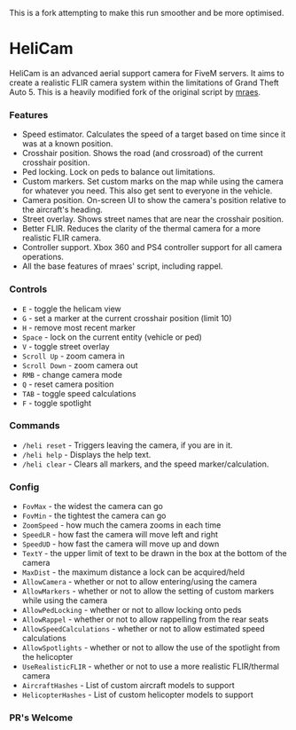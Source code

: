 This is a fork attempting to make this run smoother and be more optimised.



# HeliCam
HeliCam is an advanced aerial support camera for FiveM servers. It aims to create a realistic FLIR camera system within the limitations of Grand Theft Auto 5. This is a heavily modified fork of the original script by [mraes](https://forum.cfx.re/t/release-heli-script/24094).

### Features
- Speed estimator. Calculates the speed of a target based on time since it was at a known position.
- Crosshair position. Shows the road (and crossroad) of the current crosshair position.
- Ped locking. Lock on peds to balance out limitations.
- Custom markers. Set custom marks on the map while using the camera for whatever you need. This also get sent to everyone in the vehicle.
- Camera position. On-screen UI to show the camera's position relative to the aircraft's heading.
- Street overlay. Shows street names that are near the crosshair position.
- Better FLIR. Reduces the clarity of the thermal camera for a more realistic FLIR camera.
- Controller support. Xbox 360 and PS4 controller support for all camera operations.
- All the base features of mraes' script, including rappel. 



### Controls
- `E` - toggle the helicam view
- `G` - set a marker at the current crosshair position (limit 10)
- `H` - remove most recent marker
- `Space` - lock on the current entity (vehicle or ped)
- `V` - toggle street overlay
- `Scroll Up` - zoom camera in
- `Scroll Down` - zoom camera out
- `RMB` - change camera mode
- `Q` - reset camera position
- `TAB` - toggle speed calculations
- `F` - toggle spotlight


### Commands
- `/heli reset` - Triggers leaving the camera, if you are in it.
- `/heli help` - Displays the help text.
- `/heli clear` - Clears all markers, and the speed marker/calculation.


### Config
- `FovMax` - the widest the camera can go
- `FovMin` - the tightest the camera can go
- `ZoomSpeed` - how much the camera zooms in each time
- `SpeedLR` - how fast the camera will move left and right
- `SpeedUD` - how fast the camera will move up and down
- `TextY` - the upper limit of text to be drawn in the box at the bottom of the camera
- `MaxDist` - the maximum distance a lock can be acquired/held
- `AllowCamera` - whether or not to allow entering/using the camera
- `AllowMarkers` - whether or not to allow the setting of custom markers while using the camera
- `AllowPedLocking` - whether or not to allow locking onto peds
- `AllowRappel` - whether or not to allow rappelling from the rear seats
- `AllowSpeedCalculations` - whether or not to allow estimated speed calculations
- `AllowSpotlights` - whether or not to allow the use of the spotlight from the helicopter
- `UseRealisticFLIR` - whether or not to use a more realistic FLIR/thermal camera
- `AircraftHashes` - List of custom aircraft models to support
- `HelicopterHashes` - List of custom helicopter models to support


### PR's Welcome
